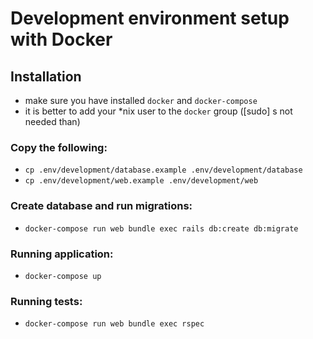 # Development environment setup with Docker

## Installation
* make sure you have installed `docker` and `docker-compose`
* it is better to add your *nix user to the `docker` group ([sudo] s not needed than)

### Copy the following:
  * `cp .env/development/database.example .env/development/database`
  * `cp .env/development/web.example .env/development/web`

### Create database and run migrations:
  * `docker-compose run web bundle exec rails db:create db:migrate`

### Running application:
  * `docker-compose up`

### Running tests:
  * `docker-compose run web bundle exec rspec`

